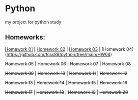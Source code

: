 # Python
 my project for python study

## Homeworks:
[Homework 01](https://github.com/fcss88/python/tree/main/HW01) |
[Homework 02](https://github.com/fcss88/python/tree/main/HW02) |
[Homework 03](https://github.com/fcss88/python/tree/main/HW03) |
[Homework 04] (https://github.com/fcss88/python/tree/main/HW04)


~~Homework 05~~ |
~~Homework 06~~ |
~~Homework 07~~ |
~~Homework 08~~ 

~~Homework 09~~ |
~~Homework 10~~ |
~~Homework 11~~ |
~~Homework 12~~ 

~~Homework 13~~ |
~~Homework 14~~ |
~~Homework 15~~ |
~~Homework 16~~ 

~~Homework 17~~ |
~~Homework 18~~ |
~~Homework 19~~ |
~~Homework 20~~ 